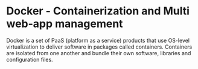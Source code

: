 [comment]: # (notes for utilizing in docker in a modern web develoment enviroment)

# Docker - Containerization and Multi web-app management
Docker is a set of PaaS (platform as a service) products that use OS-level virtualization to deliver software in packages called containers. Containers are isolated from one another and bundle their own software, libraries and configuration files. 

